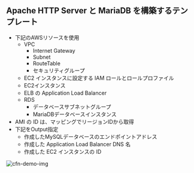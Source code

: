 ## Apache HTTP Server と MariaDB を構築するテンプレート
- 下記のAWSリソースを使用
  - VPC
    - Internet Gateway
    - Subnet
    - RouteTable
    - セキュリティグループ
  - EC2 インスタンスに設定する IAM ロールとロールプロファイル
  - EC2インスタンス
  - ELB の Application Load Balancer 
  - RDS 
    - データベースサブネットグループ
    - MariaDBデータベースインスタンス
- AMI の ID は、マッピングでリージョンIDから取得
- 下記をOutput指定
  - 作成したMySQLデータベースのエンドポイントアドレス
  - 作成した Application Load Balancer DNS 名
  - 作成した EC2 インスタンスの ID

![cfn-demo-img](https://devops.nobelabo.net/img/github_mod2_wordpress.png)
